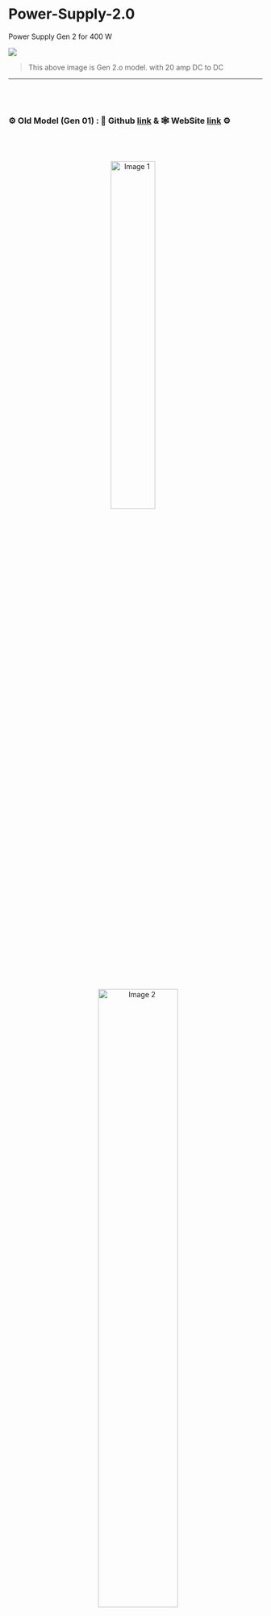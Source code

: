 # Power-Supply-2.0
Power Supply Gen 2 for 400 W

<img src="public/Setup (2).jpg">

> This above image is Gen 2.o model. with 20 amp DC to DC

---

</br>
</br>

<div style="display: flex; align-items: center; gap: 10px;" align="center">
  
### ⚙️ Old Model (Gen 01) : 🔬 Github [link](https://github.com/akashdip2001/college-final-year-project/blob/main/README.md) & 🕸️ WebSite [link](https://akashdip2001.github.io/college-final-year-project/6%20sem%20powerSupply/index.html) ⚙️
</div>

</br>
</br>

<p align="center">
<img src="https://github.com/user-attachments/assets/9a2c9d1e-dffa-4924-a8f1-5fe9c1c35774" alt="Image 1" width="42%%" style="margin-right: 10px;"/>
  <img src="https://github.com/user-attachments/assets/16b642c4-2ba8-4a47-b2de-e9b3fa741ab6" alt="Image 2" width="56%%" style="margin-left: 10px;"/>
  </br>
</p>
<p align="center">
<img src="public/gen01.jpg" alt="Image 1" width="50%%" style="margin-right: 10px;"/>
  <img src="public/gen02.jpg" alt="Image 2" width="47%%" style="margin-left: 10px;"/>
  </br>
</p>

https://github.com/user-attachments/assets/46dd8667-5b26-4def-98d9-c782ca856aed

---

**Input Power:**
1. The circuit starts with an AC mains input of **230V at 50Hz (Indian frequency)**.
2. The input is connected to a **transformer** (rated for 230V to the desired secondary voltage and 1.5A capacity).  
   - This step-down transformer reduces the voltage to a manageable level (as per your circuit design).  

---

https://github.com/user-attachments/assets/54c876d5-d65f-4f25-b2e3-50d7e8fe2ed1

**Rectification Stage:**
3. The reduced AC voltage from the transformer is fed into a **full-wave rectifier circuit**, which is built using four **6A4 diodes** in a bridge configuration.  
   - The rectifier converts AC to pulsating DC.  

---

**Smoothing Stage:**
4. A **470μF capacitor (35V)** is connected after the rectifier to smoothen the pulsating DC into a stable DC output.  
   - This capacitor filters out most of the ripples.  

---

**Voltage Regulation Stage:**
5. The rectified and filtered DC is fed into **voltage regulator ICs (7815 and 7805)** for precise voltage outputs of **+15V** and **+5V**, respectively.  
   - These ICs ensure stable voltage outputs for different components in the circuit.  

---

**Cooling Mechanism:**
6. To prevent overheating of the components, a **heat sink** is attached to the voltage regulators. Additionally, a **cooling fan** is integrated to dissipate heat efficiently.  

---

**Output Stage:**
7. The circuit includes a **300W 10A 30V Buck Converter**, which adjusts the output voltage and current to meet the load's requirements.  
   - This component handles high power efficiently but is limited by the **5-8A current range**, as exceeding this will cause the circuit to overheat or fail.  

---

**Control and Switching System:**
8. **Potentiometers (10kΩ)** are included for fine-tuning voltage and current levels.
9. **LED indicators** are used for status indication.  
10. **Display module** shows the output voltage and current for monitoring purposes.  

### ✅ **Control and Switching System**

[<img align="right" alt="pi poco w" width="35%" src="https://github.com/akashdip2001/college-final-year-project/raw/main/img/pi.jpg">]() 
 
1. **Potentiometers (10kΩ)**:  
   - **Purpose**: To regulate voltage and current for the electroplating process.  
   - **Connections**:  
     - One potentiometer controls the **voltage** output from the buck converter.  
     - The other potentiometer controls the **current** flowing to the output probes (alligator clips connected to the cathode and anode).  

2. **Black Switch**:  
   - **Purpose**: Master switch to turn the entire power supply system ON or OFF.  
   - **Connection**: Connected to the **primary side of the transformer**. Switching it ON energizes the entire system.  

3. **Red Switch**:  
   - **Purpose**: Controls the output probes (cathode and anode). It allows you to start or stop the electroplating process without turning off the whole system.  
   - **Connection**: Placed on the output side after the buck converter, controlling power to the **alligator clips**.  

### ⚠️ `Try to controll Wirelessly in Local Area Network (LAN) using Raspberry pi`

---

### **Display System**

[<img align="right" alt="" width="35%" src="https://github.com/akashdip2001/college-final-year-project/raw/main/img/display.jpg">](https://github.com/akashdip2001/college-project-6th-sem-Electroplating) 

4. **Digital Display (Voltmeter + Ammeter)**:  
   - **Purpose**: Tracks the real-time voltage and current supplied to the electrolyte solution during the electroplating process.  
   - **Connections**:  
     - Voltage input is taken from the **buck converter output**.  
     - Current is measured using a **shunt resistor** in series with the output probes.  

---

### **LED Indicators**
5. **Red LED (Process Indicator)**:  
   - **Purpose**: Indicates that the electroplating process has started, i.e., current is flowing through the electrolyte.  
   - **Connection**:  
     - Connected in **series** with the electrolyte and the alligator clips.  
     - It lights up only when the circuit is complete, and current flows through the electrolyte solution.  

6. **Other LEDs (Status Indicators)**:  
   - There are **two additional LEDs** for general status indication (e.g., power ON/OFF).  
   - Connections:  
     - One LED is connected to the output of the **black switch** to indicate the system is ON.  
     - The second LED may indicate the buck converter is powered.  

---
---

### Circuit Precautions:
- The system is designed to handle up to **5-8A current**; exceeding this limit can burn out the components (e.g., wires, capacitors).  
- Ensure proper insulation and cooling to avoid electrical hazards.  
- Use high-quality **soldering wire and connections** to maintain circuit integrity.  

---

<details>	
 <summary><b>📌 Gen 01 Update</b></summary><br>

### Total Cost Breakdown:  
As per your shared list, the total cost of the project is **₹3245** (Gen 01), including components and repair expenses. [Learn more](https://college-final-year-project.netlify.app/)

# Update `Gen 01` with Resistors (limit 9V 4amp) - March 2025
</div>

<p align="center">
  <img src="https://github.com/akashdip2001/college-final-year-project/raw/main/img/427202737-315dab46-ac37-4b29-8788-19aad9768e5d.jpg" alt="Image 1" width="45%" style="margin-right: 10px;"/>
  <img src="https://github.com/akashdip2001/college-final-year-project/raw/main/img/427202612-e91bcefa-8744-40a2-a793-f8c5cf71e4ad.jpg" alt="Image 2" width="45%" style="margin-left: 10px;"/>
  </br>
  <img src="https://github.com/akashdip2001/college-final-year-project/raw/main/img/427202672-095e444a-4207-4657-865e-f9c2176fe043.jpg" alt="Image 1" width="45%" style="margin-right: 10px;"/>
  <img src="https://github.com/akashdip2001/college-final-year-project/raw/main/img/427202802-251fd80d-a1f1-4f0c-ab09-1ca3f4650ef0.jpg" alt="Image 2" width="45%" style="margin-left: 10px;"/>
  </br>
  <img src="https://github.com/akashdip2001/college-final-year-project/raw/main/img/427202878-2348bcf1-4032-46fb-b775-de3435e60bc2.jpg" alt="Image 1" width="45%" style="margin-right: 10px;"/>
  <img src="https://github.com/akashdip2001/college-final-year-project/raw/main/img/427202923-19b84d16-55da-4cc6-98f3-56b391a1d635.jpg" alt="Image 2" width="45%" style="margin-left: 10px;"/>
  </br>
  <img src="https://github.com/akashdip2001/college-final-year-project/raw/main/img/427202312-4ca34ca0-601d-4b53-bf86-76944c04b123.jpg" alt="Image 1" width="45%" style="margin-right: 10px;"/>
  <img src="https://github.com/akashdip2001/college-final-year-project/raw/main/img/427202364-17fcc9fa-0eaf-40d7-8155-30d04730a748.jpg" alt="Image 2" width="45%" style="margin-left: 10px;"/>
  </br>
</p>

## after using 9V 4 amp, this is happns

![resistors](https://github.com/akashdip2001/college-final-year-project/raw/main/img/423094084-daa643e7-bf54-4855-9d06-89380113a25d.jpg)

---

</details>

# Alternate Circuit

https://github.com/user-attachments/assets/3770be8d-7837-4679-9d37-4d89e2f6ec3e

---

</br>
</br>

<div style="display: flex; align-items: center; gap: 10px;" align="center">
  
## Gen 2.o
</div>

</br>
</br>

<p align="center">
  <img src="public/Setup (1).jpg" alt="Image 1" width="42%" style="margin-right: 10px;"/>
  <img src="public/components 01.jpg" alt="Image 2" width="56%" style="margin-left: 10px;"/>
</p>
<p align="center">
  <img src="public/components 02.jpg" alt="Image 1" width="46%" style="margin-right: 10px;"/>
  <img src="public/components 03.jpg" alt="Image 2" width="46%" style="margin-left: 10px;"/>
</p>
<p align="center">
  <img src="public/components 04.jpg" alt="Image 1" width="46%" style="margin-right: 10px;"/>
  <img src="public/components 05.jpg" alt="Image 2" width="46%" style="margin-left: 10px;"/>
</p>
<p align="center">
  <img src="public/components 05-1.jpg" alt="Image 1" width="46%" style="margin-right: 10px;"/>
  <img src="public/components 05-2.jpg" alt="Image 2" width="46%" style="margin-left: 10px;"/>
</p>

---

</br>
</br>

<p align="center">
  <img src="public/DC to DC 20 amp.jpg" alt="Image 1" width="36%" style="margin-right: 10px;"/>
  <img src="public/components 06.jpg" alt="Image 2" width="61%" style="margin-left: 10px;"/>
</p>
<p align="center">
  <img src="public/components 07.jpg" alt="Image 1" width="32%" style="margin-right: 10px;"/>
  <img src="public/components 08.jpg" alt="Image 2" width="32%" style="margin-left: 10px;"/>
  <img src="public/components 12.jpg" alt="Image 2" width="32%" style="margin-left: 10px;"/>
</p>
<p align="center">
  <img src="public/components 09.jpg" alt="Image 1" width="47%" style="margin-right: 10px;"/>
  <img src="public/components 10.jpg" alt="Image 2" width="52%" style="margin-left: 10px;"/>
</p>

<img src="public/components 11.jpg">
<img src="public/arkadip-mahapatra.jpg">
